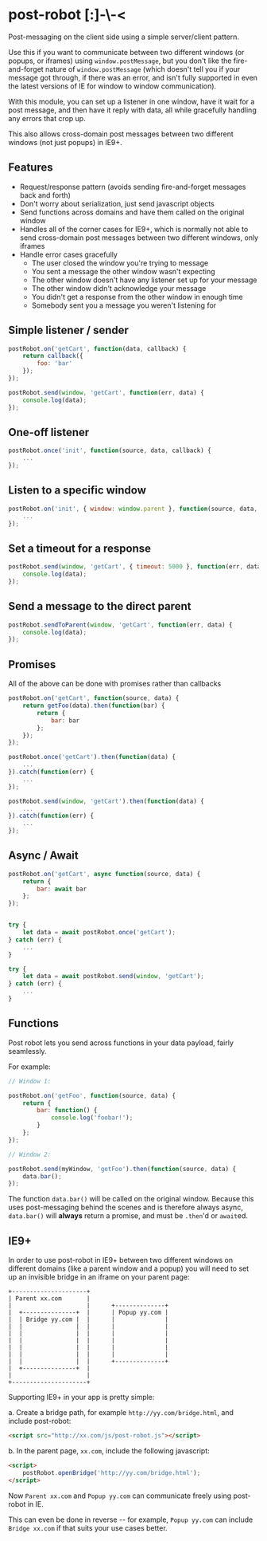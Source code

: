 # post-robot [:]-\\-<

Post-messaging on the client side using a simple server/client pattern.

Use this if you want to communicate between two different windows (or popups, or iframes) using `window.postMessage`,
but you don't like the fire-and-forget nature of `window.postMessage` (which doesn't tell you if your message got through, if there was an error, and isn't fully supported in even the latest versions of IE for window to window communication).

With this module, you can set up a listener in one window, have it wait for a post message, and then have it reply with data,
all while gracefully handling any errors that crop up.

This also allows cross-domain post messages between two different windows (not just popups) in IE9+.

## Features

- Request/response pattern (avoids sending fire-and-forget messages back and forth)
- Don't worry about serialization, just send javascript objects
- Send functions across domains and have them called on the original window
- Handles all of the corner cases for IE9+, which is normally not able to send cross-domain post messages between two different windows, only iframes
- Handle error cases gracefully
  - The user closed the window you're trying to message
  - You sent a message the other window wasn't expecting
  - The other window doesn't have any listener set up for your message
  - The other window didn't acknowledge your message
  - You didn't get a response from the other window in enough time
  - Somebody sent you a message you weren't listening for

## Simple listener / sender

```javascript
postRobot.on('getCart', function(data, callback) {
    return callback({
        foo: 'bar'
    });
});
```

```javascript
postRobot.send(window, 'getCart', function(err, data) {
    console.log(data);
});
```

## One-off listener

```javascript
postRobot.once('init', function(source, data, callback) {
    ...
});
```

## Listen to a specific window

```javascript
postRobot.on('init', { window: window.parent }, function(source, data, callback) {
    ...
});
```

## Set a timeout for a response

```javascript
postRobot.send(window, 'getCart', { timeout: 5000 }, function(err, data) {
    console.log(data);
});
```

## Send a message to the direct parent

```javascript
postRobot.sendToParent(window, 'getCart', function(err, data) {
    console.log(data);
});
```

## Promises

All of the above can be done with promises rather than callbacks

```javascript
postRobot.on('getCart', function(source, data) {
    return getFoo(data).then(function(bar) {
        return {
            bar: bar
        };
    });
});
```

```javascript
postRobot.once('getCart').then(function(data) {
    ...
}).catch(function(err) {
    ...
});
```

```javascript
postRobot.send(window, 'getCart').then(function(data) {
    ...
}).catch(function(err) {
    ...
});
```

## Async / Await

```javascript
postRobot.on('getCart', async function(source, data) {
    return {
        bar: await bar
    };
});
```

```javascript

try {
    let data = await postRobot.once('getCart');
} catch (err) {
    ...
}
```

```javascript
try {
    let data = await postRobot.send(window, 'getCart');
} catch (err) {
    ...
}
```

## Functions

Post robot lets you send across functions in your data payload, fairly seamlessly.

For example:

```javascript
// Window 1:

postRobot.on('getFoo', function(source, data) {
    return {
        bar: function() {
            console.log('foobar!');
        }
    };
});

// Window 2:

postRobot.send(myWindow, 'getFoo').then(function(source, data) {
    data.bar();
});
```

The function `data.bar()` will be called on the original window.
Because this uses post-messaging behind the scenes and is therefore always async, `data.bar()` will **always** return a promise, and must be `.then`'d or `await`ed.


## IE9+

In order to use post-robot in IE9+ between two different windows on different domains (like a parent window and a popup)
you will need to set up an invisible bridge in an iframe on your parent page:

```
+---------------------+
| Parent xx.com       |
|                     |      +--------------+
|  +---------------+  |      | Popup yy.com |
|  | Bridge yy.com |  |      |              |
|  |               |  |      |              |
|  |               |  |      |              |
|  |               |  |      |              |
|  |               |  |      |              |
|  |               |  |      |              |
|  |               |  |      +--------------+
|  +---------------+  |
|                     |
+---------------------+
```

Supporting IE9+ in your app is pretty simple:

a. Create a bridge path, for example `http://yy.com/bridge.html`, and include post-robot:

```html
<script src="http://xx.com/js/post-robot.js"></script>
```

b. In the parent page, `xx.com`, include the following javascript:

```html
<script>
    postRobot.openBridge('http://yy.com/bridge.html');
</script>
```

Now `Parent xx.com` and `Popup yy.com` can communicate freely using post-robot in IE.

This can even be done in reverse -- for example, `Popup yy.com` can include `Bridge xx.com` if that suits your use cases better.
